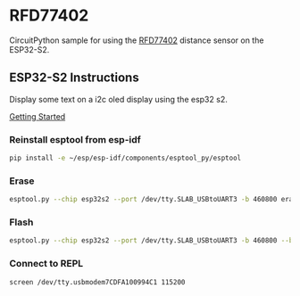 # RFD77402

CircuitPython sample for using the [RFD77402](https://www.sparkfun.com/products/retired/14539) distance sensor on the ESP32-S2.

## ESP32-S2 Instructions

Display some text on a i2c oled display using the esp32 s2.

[Getting Started](https://gist.github.com/askpatrickw/0a276c7e2d4f54e442b2cb6eaa0d32ea)

### Reinstall esptool from esp-idf

```bash
pip install -e ~/esp/esp-idf/components/esptool_py/esptool
```

### Erase

```bash
esptool.py --chip esp32s2 --port /dev/tty.SLAB_USBtoUART3 -b 460800 erase_flash
```

### Flash

```bash
esptool.py --chip esp32s2 --port /dev/tty.SLAB_USBtoUART3 -b 460800 --before=default_reset --after=hard_reset write_flash --flash_mode dio --flash_freq 40m --flash_size 4MB 0x0000 ~/downloads/adafruit-circuitpython-espressif_saola_1_wroom-en_US-6.0.0-rc.0.bin
```

### Connect to REPL

```bash
screen /dev/tty.usbmodem7CDFA100994C1 115200
```

